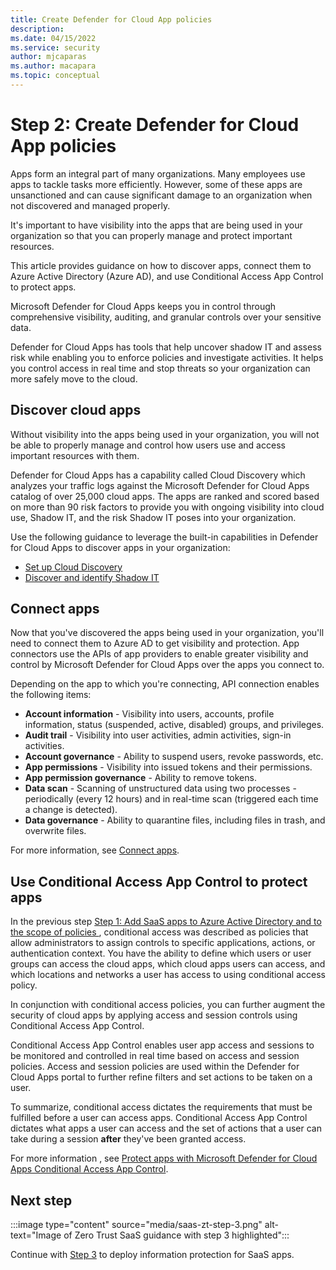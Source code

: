 ```yaml
---
title: Create Defender for Cloud App policies
description: 
ms.date: 04/15/2022
ms.service: security
author: mjcaparas
ms.author: macapara
ms.topic: conceptual
---
```


# Step 2: Create Defender for Cloud App policies

Apps form an integral part of many organizations. Many employees use apps to tackle tasks more efficiently. However, some of these apps are unsanctioned and can cause significant damage to an organization when not discovered and managed properly. 

It's important to have visibility into the apps that are being used in your organization so that you can properly manage and protect important resources.

This article provides guidance on how to discover apps, connect them to Azure Active Directory (Azure AD), and use Conditional Access App Control to protect apps.

Microsoft Defender for Cloud Apps keeps you in control through comprehensive visibility, auditing, and granular controls over your sensitive data.

Defender for Cloud Apps has tools that help uncover shadow IT and assess risk while enabling you to enforce policies and investigate activities. It helps you control access in real time and stop threats so your organization can more safely move to the cloud.



## Discover cloud apps
Without visibility into the apps being used in your organization, you will not be able to properly manage and control how users use and access important resources with them.  


Defender for Cloud Apps has a capability called Cloud Discovery which analyzes your traffic logs against the Microsoft Defender for Cloud Apps catalog of over 25,000 cloud apps. The apps are ranked and scored based on more than 90 risk factors to provide you with ongoing visibility into cloud use, Shadow IT, and the risk Shadow IT poses into your organization. 


Use the following guidance to leverage the built-in capabilities in Defender for Cloud Apps to discover apps in your organization:

- [Set up Cloud Discovery](/defender-cloud-apps/set-up-cloud-discovery)
- [Discover and identify Shadow IT](/defender-cloud-apps/tutorial-shadow-it#phase-1-discover-and-identify-shadow-it)


## Connect apps

Now that you've discovered the apps being used in your organization, you'll need to connect them to Azure AD to get visibility and protection. App connectors use the APIs of app providers to enable greater visibility and control by Microsoft Defender for Cloud Apps over the apps you connect to.

Depending on the app to which you're connecting, API connection enables the following items:

- **Account information** - Visibility into users, accounts, profile information, status (suspended, active, disabled) groups, and privileges.
- **Audit trail** - Visibility into user activities, admin activities, sign-in activities.
- **Account governance** - Ability to suspend users, revoke passwords, etc.
- **App permissions** - Visibility into issued tokens and their permissions.
- **App permission governance** - Ability to remove tokens.
- **Data scan** - Scanning of unstructured data using two processes -periodically (every 12 hours) and in real-time scan (triggered each time a change is detected).
- **Data governance** - Ability to quarantine files, including files in trash, and overwrite files.

For more information, see [Connect apps](/defender-cloud-apps/enable-instant-visibility-protection-and-governance-actions-for-your-apps).



## Use Conditional Access App Control to protect apps

In the previous step [Step 1: Add SaaS apps to Azure Active Directory and to the scope of policies ](add-saas-apps.md), conditional access was described as policies that allow administrators to assign controls to specific applications, actions, or authentication context. You have the ability to define which users or user groups can access the cloud apps, which cloud apps users can access, and which locations and networks a user has access to using conditional access policy.

In conjunction with conditional access policies, you can further augment the security of cloud apps by applying access and session controls using Conditional Access App Control.

Conditional Access App Control enables user app access and sessions to be monitored and controlled in real time based on access and session policies. Access and session policies are used within the Defender for Cloud Apps portal to further refine filters and set actions to be taken on a user.


To summarize, conditional access dictates the requirements that must be fulfilled before a user can access apps. Conditional Access App Control dictates what apps a user can access and the set of actions that a user can take during a session **after** they've been granted access. 


For more information , see [Protect apps with Microsoft Defender for Cloud Apps Conditional Access App Control](/defender-cloud-apps/proxy-intro-aad).



## Next step

:::image type="content" source="media/saas-zt-step-3.png" alt-text="Image of Zero Trust SaaS guidance with step 3 highlighted":::

Continue with [Step 3](deploy-information-protection-saas.md) to deploy information protection for SaaS apps.
